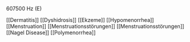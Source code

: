 607500 Hz (E)

[[Dermatitis]]
[[Dyshidrosis]]
[[Ekzeme]]
[[Hypomenorrhea]]
[[Menstruation]]
[[Menstruationsstörungen]]
[[Menstruationsstörungen]]
[[Nagel Disease]]
[[Polymenorrhea]]